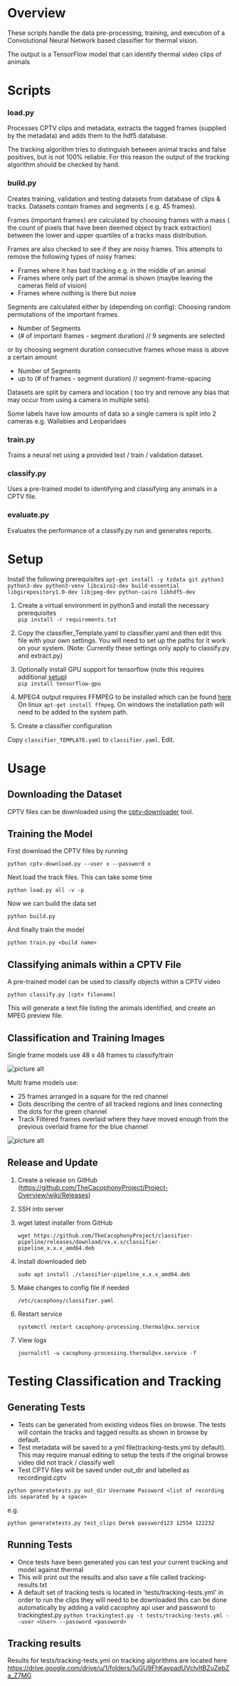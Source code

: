 # Overview

These scripts handle the data pre-processing, training, and execution of a Convolutional Neural Network based classifier
for thermal vision.

The output is a TensorFlow model that can identify thermal video clips of animals

# Scripts

### load.py
Processes CPTV clips and metadata, extracts the tagged frames (supplied by the metadata) and adds them to the hdf5 database.

The tracking algorithm tries to distinguish between animal tracks and false positives, but is not 100% reliable.  For this reason the output of the tracking algorithm should be checked by hand.


### build.py
Creates training, validation and testing datasets from database of clips & tracks.
Datasets contain frames and segments ( e.g. 45 frames).

Frames (important frames) are calculated by choosing frames with a mass ( the count of pixels that have been deemed object by track extraction) between the lower and upper quartiles of a tracks mass distribution.

Frames are also checked to see if they are noisy frames.
This attempts to remove the following types of noisy frames:
- Frames where it has bad tracking e.g. in the middle of an animal
- Frames where only part of the animal is shown (maybe leaving the cameras field of vision)
- Frames where nothing is there but noise

Segments are calculated either by (depending on config):
Choosing random permutations of the important frames.
- Number of Segments
- (# of important frames - segment duration) // 9 segments are selected

or by choosing segment duration consecutive frames whose mass is above a certain amount        
- Number of Segments
- up to (# of frames - segment duration) // segment-frame-spacing

Datasets are split by camera and location ( too try and remove any bias that may occur from using a camera in multiple sets).

Some labels have low amounts of data so a single camera is split into 2 cameras e.g. Wallabies and Leoparidaes

### train.py
Trains a neural net using a provided test / train / validation dataset.

### classify.py
Uses a pre-trained model to identifying and classifying any animals in a CPTV file.

### evaluate.py
Evaluates the performance of a classify.py run and generates reports.

# Setup

Install the following prerequisites
`apt-get install -y tzdata git python3 python3-dev python3-venv libcairo2-dev build-essential libgirepository1.0-dev libjpeg-dev python-cairo libhdf5-dev`
1. Create a virtual environment in python3 and install the necessary prerequisites </br>
`pip install -r requirements.txt`

2. Copy the classifier_Template.yaml to classifier.yaml and then edit this file with your own settings.   You will need to set up the paths for it work on your system. (Note: Currently these settings only apply to classify.py and extract.py)

3. Optionally install GPU support for tensorflow (note this requires additional [setup](
https://www.tensorflow.org/install/gpu))</br>
`pip install tensorflow-gpu`

4. MPEG4 output requires FFMPEG to be installed which can be found [here](https://www.ffmpeg.org/) On linux `apt-get install ffmpeg`.  On windows the installation path will need to be added to the system path.


5. Create a classifier configuration

Copy `classifier_TEMPLATE.yaml` to `classifier.yaml`. Edit.

# Usage

## Downloading the Dataset

CPTV files can be downloaded using the [cptv-downloader](https://github.com/TheCacophonyProject/cptv-download) tool.

## Training the Model

First download the CPTV files by running

`python cptv-download.py --user x --password x`

Next load the track files.  This can take some time

`python load.py all -v -p`

Now we can build the data set

`python build.py`

And finally train the model

`python train.py <build name>`

## Classifying animals within a CPTV File

A pre-trained model can be used to classify objects within a CPTV video

`python classify.py [cptv filename]`

This will generate a text file listing the animals identified, and create an MPEG preview file.

## Classification and Training Images

Single frame models use 48 x 48 frames to classify/train

![picture alt](readme/wallabyframe.png "Wallaby Frame")

Multi frame models use:
 * 25 frames arranged in a square for the red channel
 * Dots describing the centre of all tracked regions and lines connecting the dots for the green channel
 * Track Filtered frames overlaid where they have moved enough from the previous overlaid frame for the blue channel

![picture alt](readme/wallabymovement.png "Wallaby Movement")

## Release and Update

1. Create a release on GitHub (https://github.com/TheCacophonyProject/Project-Overview/wiki/Releases)

2. SSH into server

3. wget latest installer from GitHub

	`wget https://github.com/TheCacophonyProject/classifier-pipeline/releases/download/vx.x.x/classifier-pipeline_x.x.x_amd64.deb`

4. Install downloaded deb

	`sudo apt install ./classifier-pipeline_x.x.x_amd64.deb`

5. Make changes to config file if needed

	`/etc/cacophony/classifier.yaml`

6. Restart service

	`systemctl restart cacophony-processing.thermal@xx.service`

7. View logs

	`journalctl -u cacophony-processing.thermal@xx.service -f`

# Testing Classification and Tracking

## Generating Tests

- Tests can be generated from existing videos files on browse. The tests will contain
the tracks and tagged results as shown in browse by default.
- Test metadata will be saved to a yml file(tracking-tests.yml by default). This
may require manual editing to setup the tests if the original browse video did not track / classify
well
- Test CPTV files will be saved under out_dir and labelled as recordingid.cptv

`python generatetests.py out_dir Username Password <list of recording ids separated by a space>`

e.g.

`python generatetests.py test_clips Derek password123 12554 122232`

## Running Tests

- Once tests have been generated you can test your current tracking and model against thermal
- This will print out the results and also save a file called tracking-results.txt
- A default set of tracking tests is located in 'tests/tracking-tests.yml'
in order to run the clips they will need to be downloaded this can be done automatically
by adding a valid cacophny api user and password to trackingtest.py
`python trackingtest.py -t tests/tracking-tests.yml --user <User> --password <password>`


## Tracking results

Results for tests/tracking-tests.yml on tracking algorithms are located here
https://drive.google.com/drive/u/1/folders/1uGU9FhKaypadUVcIvItBZuZebZa_Z7MG
